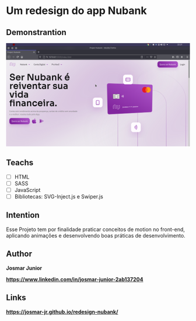 # Um redesign do app Nubank

## Demonstrantion

<img src="img/demonstration.png">

## Teachs 

* [ ] HTML
* [ ] SASS
* [ ] JavaScript
* [ ] Bibliotecas: SVG-Inject.js e Swiper.js

## Intention

Esse Projeto tem por finalidade praticar conceitos de motion no front-end, aplicando animações e desenvolvendo boas práticas de desenvolvimento.

## Author

**Josmar Junior**

**https://www.linkedin.com/in/josmar-junior-2ab137204**


## Links

**https://josmar-jr.github.io/redesign-nubank/**
